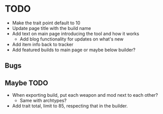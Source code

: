 # TODO

- Make the trait point default to 10
- Update page title with the build name
- Add text on main page introducing the tool and how it works
  - Add blog functionality for updates on what's new
- Add item info back to tracker
- Add featured builds to main page or maybe below builder?

## Bugs

## Maybe TODO

- When exporting build, put each weapon and mod next to each other?
  - Same with archtypes?
- Add trait total, limit to 85, respecting that in the builder.
